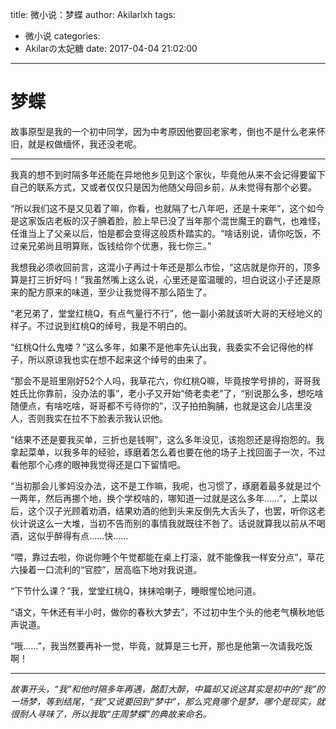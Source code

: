 title: 微小说：梦蝶
author: Akilarlxh
tags:
  - 微小说
categories:
  - Akilarの太妃糖
date: 2017-04-04 21:02:00
---
# 梦蝶

 故事原型是我的一个初中同学，因为中考原因他要回老家考，倒也不是什么老来怀旧，就是权做缅怀，我还没老呢。

---


我真的想不到时隔多年还能在异地他乡见到这个家伙，毕竟他从来不会记得要留下自己的联系方式，又或者仅仅只是因为他随父母回乡前，从未觉得有那个必要。

“所以我们这不是又见着了嘛，你看，也就隔了七八年吧，还是十来年”，这个如今是这家饭店老板的汉子腆着脸，脸上早已没了当年那个混世魔王的霸气，也难怪，任谁当上了父亲以后，怕是都会变得这般质朴踏实的。“啥话别说，请你吃饭，不过亲兄弟尚且明算账，饭钱给你个优惠，我七你三。”

我想我必须收回前言，这混小子再过十年还是那么市侩，“这店就是你开的，顶多算是打三折好吗！”我虽然嘴上这么说，心里还是蛮温暖的，坦白说这小子还是原来的配方原来的味道，至少让我觉得不那么陌生了。

“老兄弟了，堂堂红桃Q，有点气量行不行”，他一副小弟就该听大哥的天经地义的样子。不过说到红桃Q的绰号，我是不明白的。

“红桃Q什么鬼喽？”这么多年，如果不是他率先认出我，我委实不会记得他的样子，所以原谅我也实在想不起来这个绰号的由来了。

“那会不是班里刚好52个人吗，我草花六，你红桃Q嘛，毕竟按学号排的，哥哥我姓氏比你靠前，没办法的事”，老小子又开始“倚老卖老”了，“别说那么多，想吃啥随便点，有啥吃啥，哥哥都不亏待你的”，汉子拍拍胸脯，也就是这会儿店里没人，否则我实在拉不下脸表示我认识他。

“结果不还是要我买单，三折也是钱啊”，这么多年没见，该抱怨还是得抱怨的。我拿起菜单，以我多年的经验，琢磨着怎么着也要在他的场子上找回面子一次，不过看他那个心疼的眼神我觉得还是口下留情吧。

“当初那会儿爹妈没办法，这不是工作嘛，我呢，也习惯了，琢磨着最多就是过个一两年，然后再挪个地，换个学校啥的，哪知道一过就是这么多年……”，上菜以后，这个汉子光顾着劝酒，结果劝酒的他到头来反倒先大舌头了，也罢，听你这老伙计说这么一大堆，当初不告而别的事情我就既往不咎了。话说就算我以前从不喝酒，这似乎醉得有点……快……

“喂，靠过去啦，你说你睡个午觉都能在桌上打滚，就不能像我一样安分点”，草花六操着一口流利的“官腔”，居高临下地对我说道。

“下节什么课？”我，堂堂红桃Q，抹抹哈喇子，睡眼惺忪地问道。

“语文，午休还有半小时，做你的春秋大梦去”，不过初中生个头的他老气横秋地低声说道。

“哦……”，我当然要再补一觉，毕竟，就算是三七开，那也是他第一次请我吃饭啊！

---
*故事开头，“我”和他时隔多年再遇，酩酊大醉，中篇却又说这其实是初中的“我”的一场梦，等到结尾，“我”又说要回到“梦中”，那么究竟哪个是梦，哪个是现实，就很耐人寻味了，所以我取“庄周梦蝶”的典故来命名。*

